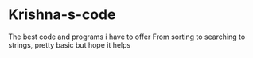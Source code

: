 # Krishna-s-code
The best code and programs i have to offer
From sorting to searching to strings, pretty basic but hope it helps
